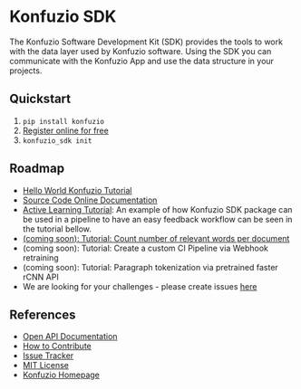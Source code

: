 # Konfuzio SDK

The Konfuzio Software Development Kit (SDK) provides the tools to work with the data layer used by Konfuzio software.
Using the SDK you can communicate with the Konfuzio App and use the data structure in your projects.

## Quickstart

1. `pip install konfuzio`
2. [Register online for free](https://app.konfuzio.com)
3. `konfuzio_sdk init`

## Roadmap

- [Hello World Konfuzio Tutorial](https://github.com/konfuzio-ai/document-ai-python-sdk/docs/QuickStart.md)
- [Source Code Online Documentation](https://konfuzio.gitlab.io/python-sdk/)
- [Active Learning Tutorial](https://colab.research.google.com/drive/1JaVL2L6MVUtl-x-8eGJ9FnSkAybHv3nh?usp=sharing): An example of how Konfuzio SDK package can be used in a pipeline to have an easy feedback workflow can be seen in the tutorial bellow.
- [(coming soon): Tutorial: Count number of relevant words per document](https://github.com/konfuzio-ai/document-ai-python-sdk/issues/)
- (coming soon): Tutorial: Create a custom CI Pipeline via Webhook retraining
- (coming soon): Tutorial: Paragraph tokenization via pretrained faster rCNN API
- We are looking for your challenges - please create issues [here](https://github.com/konfuzio-ai/document-ai-python-sdk/issues)

## References

- [Open API Documentation](https://app.konfuzio.com/v2/swagger/)
- [How to Contribute](/https://github.com/konfuzio-ai/document-ai-python-sdkCONTRIBUTION.md)
- [Issue Tracker](https://github.com/konfuzio-ai/document-ai-python-sdk/issues)
- [MIT License](https://github.com/konfuzio-ai/document-ai-python-sdk/LICENSE.md)
- [Konfuzio Homepage](https://www.konfuzio.com/en/)
